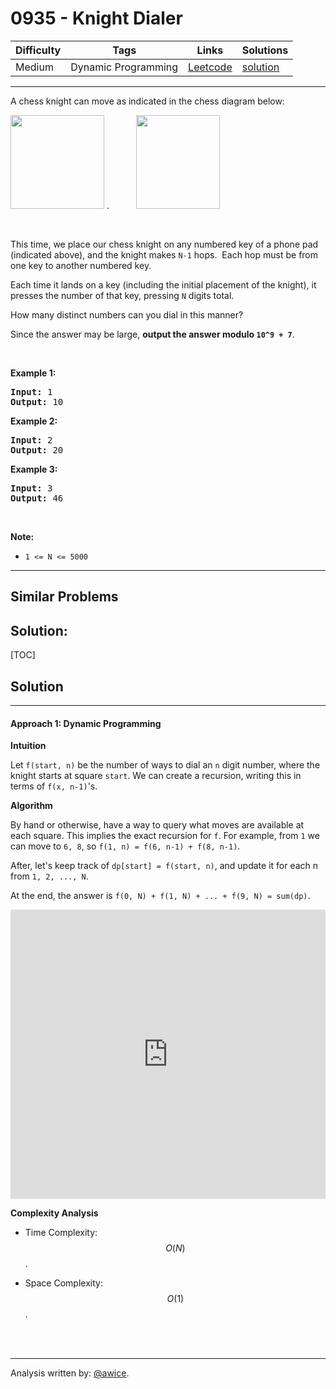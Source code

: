 # 0935 - Knight Dialer

Difficulty  | Tags | Links | Solutions
----------- | ---- | ----- | -----
Medium | Dynamic Programming | [Leetcode](https://leetcode.com/problems/knight-dialer) | [solution](https://leetcode.com/problems/knight-dialer/solution/)


-----------

<p>A chess knight can move as indicated in the chess diagram below:</p>

<p><img alt="" src="https://assets.leetcode.com/uploads/2018/10/12/knight.png" style="width: 150px; height: 150px;" />&nbsp;.&nbsp; &nbsp; &nbsp; &nbsp; &nbsp; &nbsp;<img alt="" src="https://assets.leetcode.com/uploads/2018/10/30/keypad.png" style="width: 134px; height: 150px;" /></p>

<p>&nbsp;</p>

<p>This time, we place our chess knight on any numbered key of a phone pad (indicated above), and the knight makes <code>N-1</code> hops.&nbsp; Each hop must be from one key to another numbered key.</p>

<p>Each time it lands on a key (including the initial placement of the knight), it presses the number of that key, pressing <code>N</code> digits total.</p>

<p>How many distinct numbers can you dial in this manner?</p>

<p>Since the answer may be large, <strong>output the answer&nbsp;modulo <code>10^9 + 7</code></strong>.</p>

<p>&nbsp;</p>

<ul>
</ul>

<div>
<p><strong>Example 1:</strong></p>

<pre>
<strong>Input: </strong><span id="example-input-1-1">1</span>
<strong>Output: </strong><span id="example-output-1">10</span>
</pre>

<div>
<p><strong>Example 2:</strong></p>

<pre>
<strong>Input: </strong><span id="example-input-2-1">2</span>
<strong>Output: </strong><span id="example-output-2">20</span>
</pre>

<div>
<p><strong>Example 3:</strong></p>

<pre>
<strong>Input: </strong><span id="example-input-3-1">3</span>
<strong>Output: </strong><span id="example-output-3">46</span>
</pre>

<p>&nbsp;</p>

<p><strong>Note:</strong></p>

<ul>
	<li><code>1 &lt;= N &lt;= 5000</code></li>
</ul>
</div>
</div>
</div>


-----------


## Similar Problems




## Solution:

[TOC]

## Solution
---
#### Approach 1: Dynamic Programming

**Intuition**

Let `f(start, n)` be the number of ways to dial an `n` digit number, where the knight starts at square `start`.  We can create a recursion, writing this in terms of `f(x, n-1)`'s.

**Algorithm**

By hand or otherwise, have a way to query what moves are available at each square.  This implies the exact recursion for `f`.  For example, from `1` we can move to `6, 8`, so `f(1, n) = f(6, n-1) + f(8, n-1)`.

After, let's keep track of `dp[start] = f(start, n)`, and update it for each n from `1, 2, ..., N`.

At the end, the answer is `f(0, N) + f(1, N) + ... + f(9, N) = sum(dp)`.

<iframe src="https://leetcode.com/playground/EirthMi4/shared" frameBorder="0" width="100%" height="463" name="EirthMi4"></iframe>

**Complexity Analysis**

* Time Complexity:  $$O(N)$$.

* Space Complexity:  $$O(1)$$.
<br />
<br />


---


Analysis written by: [@awice](https://leetcode.com/awice).
